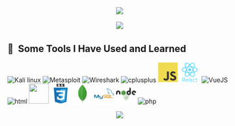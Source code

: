

<p align="center">
  <img src="https://capsule-render.vercel.app/api?type=waving&height=100&color=gradient&text=connect!&textBg=false&animation=fadeIn&fontColor=008000,00000"/>
</p>

<p align="center">
  <img src="https://media1.tenor.com/m/QGfhvbfZW8sAAAAC/kalilinux.gif"/>
</p>

<h2> 🚀 &nbsp;Some Tools I Have Used and Learned</h2>
<p align="left">
<img src="https://cdn.jsdelivr.net/gh/devicons/devicon@latest/icons/kalilinux/kalilinux-original.svg" alt="Kali linux" width="45" height="45" />
<img src="https://simpleicons.org/icons/metasploit.svg" alt="Metasploit" width="45" height="45"/>
<img src="https://raw.githubusercontent.com/vinceliuice/Fluent-icon-theme/6bafbd88447203739c5fcc3ad4a31a5c6cd6ab5d/src/scalable/apps/wireshark.svg" alt="Wireshark" width="45" height="45"/>
<img src="https://cdn.jsdelivr.net/gh/devicons/devicon/icons/cplusplus/cplusplus-original.svg" alt="cplusplus" width="45" height="45"/>
<img src="https://raw.githubusercontent.com/devicons/devicon/master/icons/javascript/javascript-original.svg" alt="javascript" width="45" height="45" />
<img src="https://raw.githubusercontent.com/devicons/devicon/master/icons/react/react-original-wordmark.svg" alt="react" width="45" height="45" />
<img src="https://cdn.jsdelivr.net/gh/devicons/devicon/icons/vuejs/vuejs-original-wordmark.svg" alt="VueJS" width="45" height="45"/>
<img src="https://cdn.jsdelivr.net/gh/devicons/devicon/icons/html5/html5-original.svg" alt="html" width="45" height="45"/>
<img src="https://cdn.jsdelivr.net/gh/devicons/devicon@latest/icons/bootstrap/bootstrap-original-wordmark.svg" width="45" height="45" />
<img src="https://raw.githubusercontent.com/devicons/devicon/master/icons/css3/css3-original-wordmark.svg" alt="css3" width="45" height="45" />
<img src="https://raw.githubusercontent.com/devicons/devicon/master/icons/mongodb/mongodb-original.svg" alt="mongodb" width="45" height="45" />
<img src="https://raw.githubusercontent.com/devicons/devicon/master/icons/mysql/mysql-original-wordmark.svg" alt="mysql" width="45" height="45" />
<img src="https://raw.githubusercontent.com/devicons/devicon/master/icons/nodejs/nodejs-original-wordmark.svg" alt="nodejs" width="45" height="45" />
<img src="https://cdn.jsdelivr.net/gh/devicons/devicon/icons/php/php-original.svg" alt="php" width="45" height="45"/>
</p>
<p align="center">
  <img src="https://capsule-render.vercel.app/api?type=waving&color=gradient&height=100&section=footer"/>
</p>

